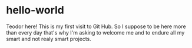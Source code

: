 # hello-world
Teodor here! 
This is my first visit to Git Hub. So I suppose to be here more than every day that's why I'm asking to welcome me and to endure all my smart and not realy smart projects.
